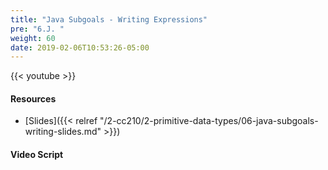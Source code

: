 ```yaml
---
title: "Java Subgoals - Writing Expressions"
pre: "6.J. "
weight: 60
date: 2019-02-06T10:53:26-05:00
---
```


{{< youtube  >}}

#### Resources

* [Slides]({{< relref "/2-cc210/2-primitive-data-types/06-java-subgoals-writing-slides.md" >}})

#### Video Script
